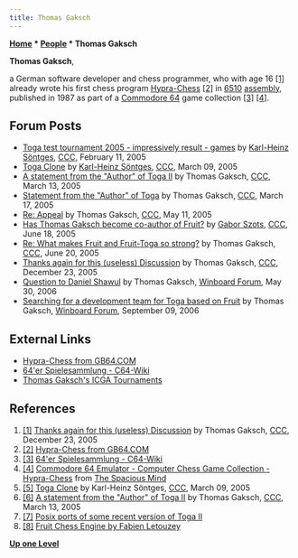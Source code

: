 ```yaml
---
title: Thomas Gaksch
---
```

**[Home](Home "Home") \* [People](People "People") \* Thomas Gaksch**


**Thomas Gaksch**,  

a German software developer and chess programmer, who with age 16 <a id="cite-note-1" href="#cite-ref-1">[1]</a> already wrote his first chess program [Hypra-Chess](Hypra-Chess "Hypra-Chess") <a id="cite-note-2" href="#cite-ref-2">[2]</a> in [6510](6502 "6502") [assembly](Assembly "Assembly"), published in 1987 as part of a [Commodore 64](Commodore_64 "Commodore 64") game collection <a id="cite-note-3" href="#cite-ref-3">[3]</a> <a id="cite-note-4" href="#cite-ref-4">[4]</a>. 



## Forum Posts


* [Toga test tournament 2005 - impressively result - games](https://www.stmintz.com/ccc/index.php?id=410684) by [Karl-Heinz Söntges](index.php?title=Karl-Heinz_S%C3%B6ntges&action=edit&redlink=1 "Karl-Heinz Söntges (page does not exist)"), [CCC](CCC "CCC"), February 11, 2005
* [Toga Clone](https://www.stmintz.com/ccc/index.php?id=415992) by [Karl-Heinz Söntges](index.php?title=Karl-Heinz_S%C3%B6ntges&action=edit&redlink=1 "Karl-Heinz Söntges (page does not exist)"), [CCC](CCC "CCC"), March 09, 2005
* [A statement from the "Author" of Toga II](https://www.stmintz.com/ccc/index.php?id=416548) by Thomas Gaksch, [CCC](CCC "CCC"), March 13, 2005
* [Statement from the "Author" of Toga](https://www.stmintz.com/ccc/index.php?id=417109) by Thomas Gaksch, [CCC](CCC "CCC"), March 17, 2005
* [Re: Appeal](https://www.stmintz.com/ccc/index.php?id=425412) by Thomas Gaksch, [CCC](CCC "CCC"), May 11, 2005
* [Has Thomas Gaksch become co-author of Fruit?](https://www.stmintz.com/ccc/index.php?id=431904) by [Gabor Szots](Gabor_Szots "Gabor Szots"), [CCC](CCC "CCC"), June 18, 2005
* [Re: What makes Fruit and Fruit-Toga so strong?](https://www.stmintz.com/ccc/index.php?id=432445) by Thomas Gaksch, [CCC](CCC "CCC"), June 20, 2005
* [Thanks again for this (useless) Discussion](https://www.stmintz.com/ccc/index.php?id=472667) by Thomas Gaksch, [CCC](CCC "CCC"), December 23, 2005
* [Question to Daniel Shawul](http://www.open-aurec.com/wbforum/viewtopic.php?f=4&t=4907) by Thomas Gaksch, [Winboard Forum](Computer_Chess_Forums "Computer Chess Forums"), May 30, 2006
* [Searching for a development team for Toga based on Fruit](http://www.open-aurec.com/wbforum/viewtopic.php?f=4&t=5558) by Thomas Gaksch, [Winboard Forum](Computer_Chess_Forums "Computer Chess Forums"), September 09, 2006


## External Links


* [Hypra-Chess from GB64.COM](http://www.gamebase64.com/game.php?id=10139&d=18)
* [64'er Spielesammlung - C64-Wiki](http://www.c64-wiki.com/index.php/64%27er_Spielesammlung)
* [Thomas Gaksch's ICGA Tournaments](https://www.game-ai-forum.org/icga-tournaments/person.php?id=513)


## References


1. <a id="cite-ref-1" href="#cite-note-1">[1]</a> [Thanks again for this (useless) Discussion](https://www.stmintz.com/ccc/index.php?id=472667) by Thomas Gaksch, [CCC](CCC "CCC"), December 23, 2005
2. <a id="cite-ref-2" href="#cite-note-2">[2]</a> [Hypra-Chess from GB64.COM](http://www.gamebase64.com/game.php?id=10139&d=18)
3. <a id="cite-ref-3" href="#cite-note-3">[3]</a> [64'er Spielesammlung - C64-Wiki](http://www.c64-wiki.com/index.php/64%27er_Spielesammlung)
4. <a id="cite-ref-4" href="#cite-note-4">[4]</a> [Commodore 64 Emulator - Computer Chess Game Collection - Hypra-Chess](http://www.spacious-mind.com/html/c64_emu_-_hypra-chess.html) from [The Spacious Mind](The_Spacious_Mind "The Spacious Mind")
5. <a id="cite-ref-5" href="#cite-note-5">[5]</a> [Toga Clone](https://www.stmintz.com/ccc/index.php?id=415992) by Karl-Heinz Söntges, [CCC](CCC "CCC"), March 09, 2005
6. <a id="cite-ref-6" href="#cite-note-6">[6]</a> [A statement from the "Author" of Toga II](https://www.stmintz.com/ccc/index.php?id=416548) by Thomas Gaksch, [CCC](CCC "CCC"), March 13, 2005
7. <a id="cite-ref-7" href="#cite-note-7">[7]</a> [Posix ports of some recent version of Toga II](http://alpha.uhasselt.be/Research/Algebra/Toga/linux_versions/)
8. <a id="cite-ref-8" href="#cite-note-8">[8]</a> [Fruit Chess Engine by Fabien Letouzey](http://arctrix.com/nas/chess/fruit/)

**[Up one Level](People "People")**







 
